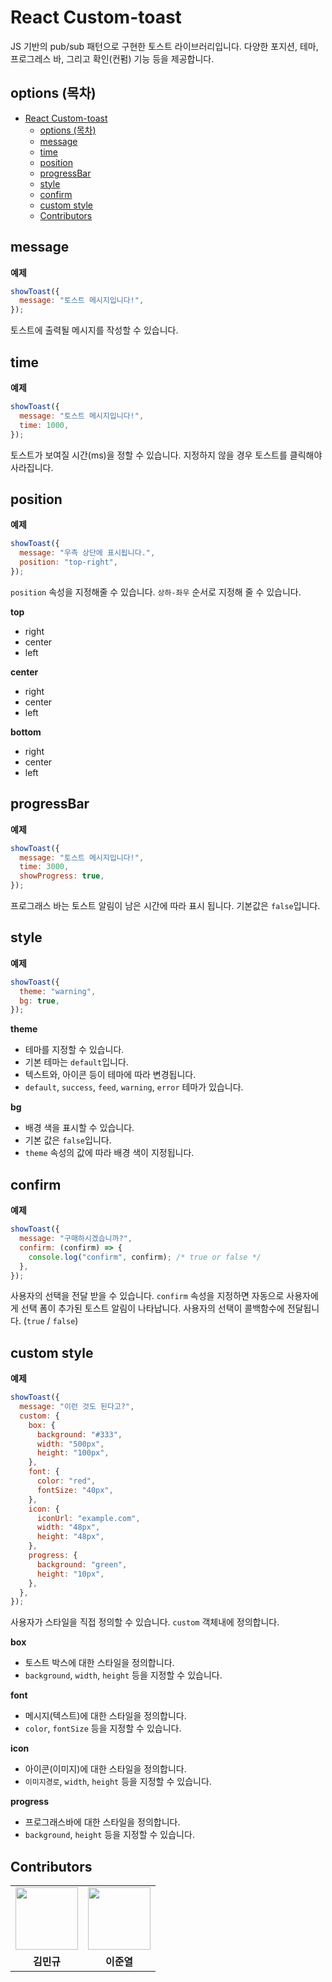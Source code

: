 # React Custom-toast

JS 기반의 pub/sub 패턴으로 구현한 토스트 라이브러리입니다. 다양한 포지션, 테마, 프로그레스 바, 그리고 확인(컨펌) 기능 등을 제공합니다.

## options (목차)

- [React Custom-toast](#react-custom-toast)
  - [options (목차)](#options-목차)
  - [message](#message)
  - [time](#time)
  - [position](#position)
  - [progressBar](#progressbar)
  - [style](#style)
  - [confirm](#confirm)
  - [custom style](#custom-style)
  - [Contributors](#contributors)

## message

**예제**

```js
showToast({
  message: "토스트 메시지입니다!",
});
```

토스트에 출력될 메시지를 작성할 수 있습니다.

## time

**예제**

```js
showToast({
  message: "토스트 메시지입니다!",
  time: 1000,
});
```

토스트가 보여질 시간(ms)을 정할 수 있습니다. 지정하지 않을 경우 토스트를 클릭해야 사라집니다.

## position

**예제**

```js
showToast({
  message: "우측 상단에 표시됩니다.",
  position: "top-right",
});
```

`position` 속성을 지정해줄 수 있습니다. `상하-좌우` 순서로 지정해 줄 수 있습니다.

**top**

- right
- center
- left

**center**

- right
- center
- left

**bottom**

- right
- center
- left

## progressBar

**예제**

```js
showToast({
  message: "토스트 메시지입니다!",
  time: 3000,
  showProgress: true,
});
```

프로그래스 바는 토스트 알림이 남은 시간에 따라 표시 됩니다. 기본값은 `false`입니다.

## style

**예제**

```js
showToast({
  theme: "warning",
  bg: true,
});
```

**theme**

- 테마를 지정할 수 있습니다.
- 기본 테마는 `default`입니다.
- 텍스트와, 아이콘 등이 테마에 따라 변경됩니다.
- `default`, `success`, `feed`, `warning`, `error` 테마가 있습니다.

**bg**

- 배경 색을 표시할 수 있습니다.
- 기본 값은 `false`입니다.
- `theme` 속성의 값에 따라 배경 색이 지정됩니다.

## confirm

**예제**

```js
showToast({
  message: "구매하시겠습니까?",
  confirm: (confirm) => {
    console.log("confirm", confirm); /* true or false */
  },
});
```

사용자의 선택을 전달 받을 수 있습니다.
`confirm` 속성을 지정하면 자동으로 사용자에게 선택 폼이 추가된 토스트 알림이 나타납니다.
사용자의 선택이 콜백함수에 전달됩니다. (`true` / `false`)

## custom style

**예제**

```js
showToast({
  message: "이런 것도 된다고?",
  custom: {
    box: {
      background: "#333",
      width: "500px",
      height: "100px",
    },
    font: {
      color: "red",
      fontSize: "40px",
    },
    icon: {
      iconUrl: "example.com",
      width: "48px",
      height: "48px",
    },
    progress: {
      background: "green",
      height: "10px",
    },
  },
});
```

사용자가 스타일을 직접 정의할 수 있습니다. `custom` 객체내에 정의합니다.

**box**

- 토스트 박스에 대한 스타일을 정의합니다.
- `background`, `width`, `height` 등을 지정할 수 있습니다.

**font**

- 메시지(텍스트)에 대한 스타일을 정의합니다.
- `color`, `fontSize` 등을 지정할 수 있습니다.

**icon**

- 아이콘(이미지)에 대한 스타일을 정의합니다.
- `이미지경로`, `width`, `height` 등을 지정할 수 있습니다.

**progress**

- 프로그래스바에 대한 스타일을 정의합니다.
- `background`, `height` 등을 지정할 수 있습니다.

## Contributors

<table>
  <tr>
    <td align="center"><a href='https://github.com/rarrit'><img src="https://avatars.githubusercontent.com/za0012" width="100px" width="100px" /></a></td>
    <td align="center"><a href='https://github.com/LeeJY97'><img src="https://avatars.githubusercontent.com/LeeJY97" width="100px" /></a></td>
  </tr>
  <tr>
    <td align="center"><b>김민규</b></td>
    <td align="center"><b>이준열</b></td>
  </tr>
</table>
